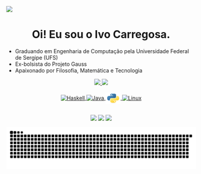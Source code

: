 ![](https://visitor-badge.glitch.me/badge?page_id=IvoCarregosa.IvoCarregosa)
<h1 align = "center"> Oi! Eu sou o Ivo Carregosa.</h1>

  <ul>
  <li>Graduando em Engenharia de Computação pela Universidade Federal de Sergipe (UFS)</li>
  <li>Ex-bolsista do Projeto Gauss</li>
  <li>Apaixonado por Filosofia, Matemática e Tecnologia</li>
  </ul>
 
<div align = "center">
  <a href="https://github.com/IvoCarregosa">
  <img height="150em" src="https://github-readme-stats.vercel.app/api?username=IvoCarregosa&show_icons=true&theme=vision-friendly-dark&include_all_commits=true&count_private=true"/>
  <img height="150em" src="https://github-readme-stats.vercel.app/api/top-langs/?username=IvoCarregosa&layout=compact&langs_count=7&theme=vision-friendly-dark"/>
</div>

<div align = "center" style="display: inline_block"><br>
  
  <img align="center" alt="Haskell" height="30" width="40" src="https://cdn.jsdelivr.net/gh/devicons/devicon/icons/haskell/haskell-plain.svg" />
  <img align="center" alt="Java" height="30" width="40"  src="https://cdn.jsdelivr.net/gh/devicons/devicon/icons/java/java-original-wordmark.svg" />
  <img align="center" alt="Python" height="30" width="40"  src="https://raw.githubusercontent.com/devicons/devicon/master/icons/python/python-original.svg">
  <img align="center" alt="Linux" height="30" width="40" src="https://cdn.jsdelivr.net/gh/devicons/devicon/icons/linux/linux-original.svg" />
  
</div>
  
  ##
 
<div align = "center"> 
  <a href="https://instagram.com/carregosa_ivo" target="_blank"><img src="https://img.shields.io/badge/-Instagram-%23E4405F?style=for-the-badge&logo=instagram&logoColor=white" target="_blank"></a>
       <a href = "mailto:ivocarregosa980@gmail.com"><img src="https://img.shields.io/badge/-Gmail-%23333?style=for-the-badge&logo=gmail&logoColor=white" target="_blank"></a>
  <a href="https://www.linkedin.com/in/ivo-carregosa/" target="_blank"><img src="https://img.shields.io/badge/-LinkedIn-%230077B5?style=for-the-badge&logo=linkedin&logoColor=white" target="_blank"></a> 
 
 ![Snake animation](https://github.com/IvoCarregosa/IvoCarregosa/blob/output/github-contribution-grid-snake.svg)
 
</div>
